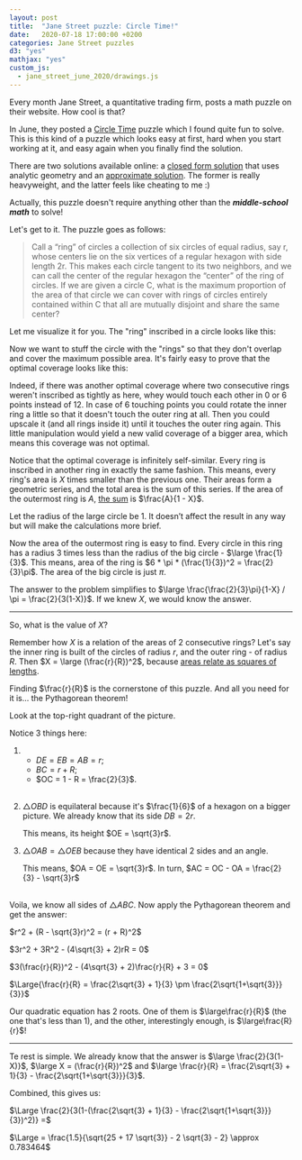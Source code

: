 ```yaml
---
layout: post
title:  "Jane Street puzzle: Circle Time!"
date:   2020-07-18 17:00:00 +0200
categories: Jane Street puzzles
d3: "yes"
mathjax: "yes"
custom_js:
  - jane_street_june_2020/drawings.js
---
```


Every month Jane Street, a quantitative trading firm, posts a math puzzle on their website. 
How cool is that?

In June, they posted a 
[Circle Time](https://www.janestreet.com/puzzles/circle-time/) 
puzzle which I found quite fun to solve. This is this kind of a puzzle which looks easy at first, 
hard when you start working at it, and easy again when you finally find the solution.

There are two solutions available online: a
[closed form solution](https://medium.com/@dhrumilp15/jane-street-june-20-circle-time-107876577b09)
that uses analytic geometry and an 
[approximate solution](https://willemhoek.com/b/Solving-Jane-Street-Puzzle-June-2020). 
The former is really heavyweight, and the latter feels like cheating to me :)

Actually, this puzzle doesn't require anything other than the ___middle-school math___ to solve!

Let's get to it. The puzzle goes as follows:

> Call a “ring” of circles a collection of six circles of equal radius, say r, whose centers lie on 
> the six vertices of a regular hexagon with side length 2r. This makes each circle tangent to its 
> two neighbors, and we can call the center of the regular hexagon the “center” of the ring of 
> circles. If we are given a circle C, what is the maximum proportion of the area of that circle 
> we can cover with rings of circles entirely contained within C that all are mutually disjoint 
> and share the same center?

Let me visualize it for you. The "ring" inscribed in a circle looks like this:

<div id="drawing1"></div>

Now we want to stuff the circle with the "rings" so that they don't overlap and cover the
maximum possible area. It's fairly easy to prove that the optimal coverage looks like this:

<div id="drawing2"></div>

Indeed, if there was another optimal coverage where two consecutive rings weren't inscribed
as tightly as here, whey would touch each other in 0 or 6 points instead of 12. In case of
6 touching points you could rotate the inner ring a little so that it doesn't touch 
the outer ring at all. Then you could upscale it (and all rings inside it) until it touches the
outer ring again. This little manipulation would yield a new valid coverage of a bigger area,
which means this coverage was not optimal.

Notice that the optimal coverage is infinitely self-similar. Every ring is inscribed in another ring
in exactly the same fashion. This means, every ring's area is $X$ times smaller than the previous one.
Their areas form a geometric series, and the total area is the sum of this series. If the area of the
outermost ring is $A$, [the sum](https://en.wikipedia.org/wiki/Geometric_series#Formula) 
is $\frac{A}{1 - X}$.

Let the radius of the large circle be 1. 
It doesn’t affect the result in any way but will make the calculations more brief.

Now the area of the outermost ring is easy to find. Every circle in this ring has a radius 3 times
less than the radius of the big circle - $\large \frac{1}{3}$. This means, area of the ring is 
$6 * \pi * (\frac{1}{3})^2 = \frac{2}{3}\pi$. The area of the big circle is just $\pi$.

The answer to the problem simplifies to  $\large \frac{\frac{2}{3}\pi}{1-X} / \pi = \frac{2}{3(1-X)}$.
If we knew $X$, we would know the answer.

---

So, what is the value of $X$?

Remember how $X$ is a relation of the areas of 2 consecutive rings? Let's say the inner ring is 
built of the circles of radius $r$, and the outer ring - of radius $R$. Then $X = \large (\frac{r}{R})^2$, 
because [areas relate as squares of lengths](https://en.wikipedia.org/wiki/Square%E2%80%93cube_law).

Finding $\frac{r}{R}$ is the cornerstone of this puzzle. 
And all you need for it is... the Pythagorean theorem! 

Look at the top-right quadrant of the picture. 

<div id="drawing3"></div>

Notice 3 things here:

1. - $DE = EB = AB = r$;
   - $BC = r + R$;
   - $OC = 1 - R = \frac{2}{3}$.
   <br><br>

2. $\bigtriangleup OBD$ is equilateral because it's $\frac{1}{6}$ of a hexagon on a bigger picture.
   We already know that its side $DB = 2r$.
   
   This means, its height $OE = \sqrt{3}r$. 

3. $\bigtriangleup OAB = \bigtriangleup OEB$ because they have identical 2 sides and an angle. 

   This means, $OA = OE = \sqrt{3}r$. In turn, $AC = OC - OA = \frac{2}{3} - \sqrt{3}r$
   <br><br>

Voila, we know all sides of $\bigtriangleup ABC$. Now apply the Pythagorean theorem and get the answer:

$r^2 + (R - \sqrt{3}r)^2 = (r + R)^2$

$3r^2 + 3R^2 - (4\sqrt{3} + 2)rR = 0$

$3(\frac{r}{R})^2 - (4\sqrt{3} + 2)\frac{r}{R} + 3 = 0$

$\Large{\frac{r}{R} = \frac{2\sqrt{3} + 1}{3} \pm \frac{2\sqrt{1+\sqrt{3}}}{3}}$


Our quadratic equation has 2 roots. One of them is $\large\frac{r}{R}$ (the one that's less than $1$), and the other,
interestingly enough, is $\large\frac{R}{r}$!

---

Te rest is simple. We already know that the answer is $\large \frac{2}{3(1-X)}$, $\large X = (\frac{r}{R})^2$ and 
$\large \frac{r}{R} = \frac{2\sqrt{3} + 1}{3} - \frac{2\sqrt{1+\sqrt{3}}}{3}$. 

Combined, this gives us:


$\Large \frac{2}{3(1-(\frac{2\sqrt{3} + 1}{3} - \frac{2\sqrt{1+\sqrt{3}}}{3})^2)} =$

$\Large = \frac{1.5}{\sqrt{25 + 17 \sqrt{3}} - 2 \sqrt{3} - 2} \approx 0.783464$
